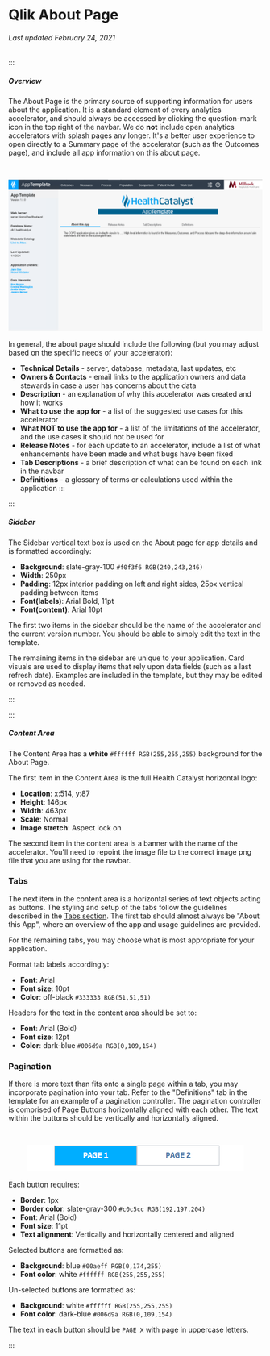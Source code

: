 # Qlik About Page

###### Last updated February 24, 2021

:::

##### Overview

The About Page is the primary source of supporting information for users about the application.
It is a standard element of every analytics accelerator, and should always be accessed by clicking the question-mark icon in the top right of the navbar.
We do **not** include open analytics accelerators with splash pages any longer.
It's a better user experience to open directly to a Summary page of the accelerator (such as the Outcomes page), and include all app information on this about page.

<div style="text-align:center"><br>

![About Page](./assets/analytics/qlik/qlik-about.png "About Page")

</div>

In general, the about page should include the following (but you may adjust based on the specific needs of your accelerator):

- **Technical Details** - server, database, metadata, last updates, etc
- **Owners & Contacts** - email links to the application owners and data stewards in case a user has concerns about the data
- **Description** - an explanation of why this accelerator was created and how it works
- **What to use the app for** - a list of the suggested use cases for this accelerator
- **What NOT to use the app for** - a list of the limitations of the accelerator, and the use cases it should not be used for
- **Release Notes** - for each update to an accelerator, include a list of what enhancements have been made and what bugs have been fixed
- **Tab Descriptions** - a brief description of what can be found on each link in the navbar
- **Definitions** - a glossary of terms or calculations used within the application
:::

:::

##### Sidebar

The Sidebar vertical text box is used on the About page for app details and is formatted accordingly:
- **Background**: slate-gray-100 `#f0f3f6 RGB(240,243,246)`
- **Width**: 250px
- **Padding**: 12px interior padding on left and right sides, 25px vertical padding between items
- **Font(labels)**: Arial Bold, 11pt
- **Font(content)**: Arial 10pt

The first two items in the sidebar should be the name of the accelerator and the current version number.
You should be able to simply edit the text in the template.

The remaining items in the sidebar are unique to your application. Card visuals are used to display items that rely upon data fields (such as a last refresh date).
Examples are included in the template, but they may be edited or removed as needed.


:::

:::

##### Content Area

The Content Area has a **white** `#ffffff RGB(255,255,255)` background for the About Page.

The first item in the Content Area is the full Health Catalyst horizontal logo:
- **Location**: x:514, y:87
- **Height**: 146px
- **Width**: 463px
- **Scale**: Normal
- **Image stretch**: Aspect lock on

The second item in the content area is a banner with the name of the accelerator. You'll need to repoint the image file to the correct image png file that you are using for the navbar.

### Tabs

The next item in the content area is a horizontal series of text objects acting as buttons.
The styling and setup of the tabs follow the guidelines described in the [Tabs section](/analytics/qlik-tabs).
The first tab should almost always be "About this App", where an overview of the app and usage guidelines are provided.

For the remaining tabs, you may choose what is most appropriate for your application.

Format tab labels accordingly:

- **Font**: Arial
- **Font size**: 10pt
- **Color**: off-black `#333333 RGB(51,51,51)`

Headers for the text in the content area should be set to:

- **Font**: Arial (Bold)
- **Font size**: 12pt
- **Color**: dark-blue `#006d9a RGB(0,109,154)`

### Pagination

If there is more text than fits onto a single page within a tab, you may incorporate pagination into your tab.
Refer to the "Definitions" tab in the template for an example of a pagination controller.
The pagination controller is comprised of Page Buttons horizontally aligned with each other. The text within the buttons should be vertically and horizontally aligned.

<div style="text-align:center"><br>

![Pagination Controller](./assets/analytics/tableau/pagination.png "Pagination Controller")

</div>

Each button requires:
- **Border**: 1px
- **Border color**: slate-gray-300 `#c0c5cc RGB(192,197,204)`
- **Font**: Arial (Bold)
- **Font size**: 11pt
- **Text alignment**: Vertically and horizontally centered and aligned

Selected buttons are formatted as:

- **Background**: blue `#00aeff RGB(0,174,255)`
- **Font color**: white `#ffffff RGB(255,255,255)`

Un-selected buttons are formatted as:
- **Background**: white `#ffffff RGB(255,255,255)`
- **Font color**: dark-blue `#006d9a RGB(0,109,154)`

The text in each button should be `PAGE X` with page in uppercase letters.

:::
